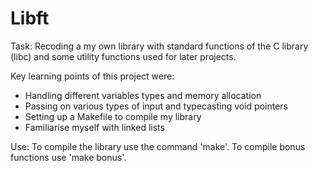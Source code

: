 # Libft

Task: Recoding a my own library with standard functions of the C library (libc) and some utility functions used for later projects.

Key learning points of this project were:
  - Handling different variables types and memory allocation
  - Passing on various types of input and typecasting void pointers
  - Setting up a Makefile to compile my library
  - Familiarise myself with linked lists

 Use:
 To compile the library use the command 'make'.
 To compile bonus functions use 'make bonus'.


